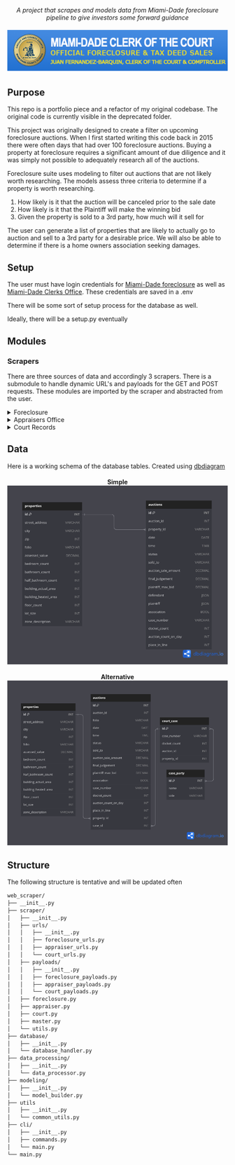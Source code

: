 <p align="center">
    <i align="center">A project that scrapes and models data from Miami-Dade foreclosure pipeline to give investors some forward guidance</i>
</p>
<h4 align="center">
    <img src="./ext/clerk_of_courts_logo.png">
</h4>

## Purpose
This repo is a portfolio piece and a refactor of my original codebase. The original code is currently visible in the deprecated folder. 

This project was originally designed to create a filter on upcoming foreclosure auctions. When I first started writing this code back in 2015 there were often days that had over 100 foreclosure auctions. Buying a property at foreclosure requires a significant amount of due diligence and it was simply not possible to adequately research all of the auctions. 

Foreclosure suite uses modeling to filter out auctions that are not likely worth researching. The models assess three criteria to determine if a property is worth researching.

<ol>
    <li>How likely is it that the auction will be canceled prior to the sale date</li>
    <li>How likely is it that the Plaintiff will make the winning bid</li>
    <li>Given the property is sold to a 3rd party, how much will it sell for</li>
</ol>

The user can generate a list of properties that are likely to actually go to auction and sell to a 3rd party for a desirable price. We will also be able to determine if there is a home owners association seeking damages.


## Setup
The user must have login credentials for <a href="http://realforeclose.miamidade.gov">Miami-Dade foreclosure</a> as well as <a href="https://www2.miamidadeclerk.gov/PremierServices/login.aspx">Miami-Dade Clerks Office</a>. These credentials are saved in a .env

There will be some sort of setup process for the database as well.

Ideally, there will be a setup.py eventually

## Modules
### Scrapers
There are three sources of data and accordingly 3 scrapers. There is a submodule to handle dynamic URL's and payloads for the GET and POST requests. These modules are imported by the scraper and abstracted from the user.

<details>
<summary>Foreclosure</summary>
<br>
This is the scraper module responsible for pulling data from the
<a href='https://www.miamidade.realforeclose.com/'>Miami-Dade foreclosure</a> website. We get access to information about auctions, and some partial data regarding court records and property information from 3 different endpoints

<br>
Foreclosure scraping begins by getting a list of auction id's for a given date.

```python
>>> from foreclosure_suite.scrapers.foreclosure import ForeclosureScraper

>>> foreclosure_scraper = ForeclosureScraper()
>>> auction_id_list = foreclosure_scraper.get_days_aids(auction_date)
>>> auction_id_list
['1253580', '1254736', ..., '1250248', '1255395']
```
The auction id then allows us access to two new endpoints

The first of which returns data about the auction results:
```python
>>> foreclosure_scraper.get_auction_sale_data(auction_id_list[0])
{
    'status': 'Canceled per Order', 
    'time': '', 
    'sale': '', 
    'plaintiff_max_bid': 'A'
}

>>> foreclosure_scraper.get_auction_sale_data(auction_id_list[1])
{
    'status': '3rd Party Bidder', 
    'time': '08/09/2023 09:03 AM ET', 
    'sale': '$321,100.00', 
    'plaintiff_max_bid': '$300,000.00'
}

>>> foreclosure_scraper.get_auction_sale_data(auction_id_list[3])
{
    'status': 'Sold to Plaintiff', 
    'time': '08/09/2023 09:07 AM ET', 
    'sale': '$422,300.00', 
    'plaintiff_max_bid': '$500,000.00'
}
```
The second gives us some data about the legal case and the property itself
```python
>>> foreclosure_scraper.get_auction_property_data(auction_id_list[2])
{
    'case_number_(count)': '2019-007340-CA-01', 
    'count_description': '', 
    'case_type': 'FORECLOSURE', 
    'final_judgment_amount': '$409,803.13', 
    'parcel_id': '30-3122-008-2020', 
    'certificate_number': '', 
    'property_address': '4041 NW 23 CT', 
    'assessed_value': '$115,890.00', 'property_appraiser_legal_description': ' 22 53 41\nGARDEN CITY PB 5-73\nW1/2 OF LOTS 29 & 30 BLK 9\nLOT SIZE 100.860 X 69\nOR 18802-0649 0999 1\nCOC 24567-1736 05 2006 1', 
    'defendant': ['LINARTE, JAIRO J', 'VEGA, LUCILA G', 'MIAMI-DADE C   UCILA', 'Sherman, David Alan'], 
    'plaintiff': ['BANK OF NEW YORK MELLON (THE)', 'Dreilinger, Gregg R']
}

```
</details>
<details>
<summary>Appraisers Office</summary>
<br>
This scraper is responsible for scraping data from the county appraisers office through the county's <a href='https://www.miamidade.gov/Apps/PA/propertysearch/#/'>property search. </a>
The ```foreclosure_scraper.get_auction_property_data``` response gives us a property parcel_id which we can then use to scrape data from the county appraisers office. This endpoint exposes a significant amount of data about the property itself

```python
from foreclosure_suite.scrapers.appraiser import AppraiserScraper

>>> appraiser_scraper = AppraiserScraper(parcel_id)
>>> property_data = appraiser_scraper.get_appraisers_json()

>>> property_data['Assessment'][0]
{
    'AssessedValue': 127479, 
    'BuildingOnlyValue': 125976, 
    'ExtraFeatureValue': 1608, 
    'LandValue': 205290, 
    'Message': None, 
    'TotalValue': 332874, 
    'Year': 2023
}

>>> property_data['Building']['BuildingInfos'][0]['HeatedArea']
1453

>>> property_data['ExtraFeature']['ExtraFeatureInfos'][0]['Description']
'Chain-link Fence 4-5 ft high'

>>> property_data['PropertyInfo']['BathroomCount']
3

>>> property_data.keys()
dict_keys(['Additionals', 'Assessment', 'Benefit', 'Building', 'ClassifiedAgInfo', 'Completed', 'District', 'ExtraFeature', 'GeoParcel', 'Land', 'LegalDescription', 'MailingAddress', 'Message', 'OwnerInfos', 'PropertyInfo', 'RollY
ear1', 'SalesInfos', 'SiteAddress', 'Taxable'])

```
</details>

<details>
<summary>Court Records</summary>
<br>
The ```foreclosure_scraper.get_auction_property_data``` response gives us a case number which we can then use to scrape data from the clerk of courts. The clerk of courts website uses aspx.net and is very slow to scrape. The only datapoint we currently extract is number of items on the docket


```python
from foreclosure_suite.scrapers.courts import CourtScraper

>>> court_scraper = CourtScraper(case_number)
>>> court_scraper.get_docket_count()
212
```
It would be beneficial to eventually scrape each docket entry and search for evidence of upcoming cancellation.
</details>

## Data

Here is a working schema of the database tables. Created using [dbdiagram](https://dbdiagram.io)
<h4 align="center">
    Simple
    <img src="./ext/raw_data_schema.png">
    <br>
    <br>
    Alternative
    <img src = "./ext/expanded_data_schema.png">
</h4>

## Structure
The following structure is tentative and will be updated often

```bash
web_scraper/
├── __init__.py
├── scraper/
│   ├── __init__.py
│   ├── urls/
│   │   ├── __init__.py
│   │   ├── foreclosure_urls.py
│   │   ├── appraiser_urls.py
│   │   └── court_urls.py
│   ├── payloads/
│   │   ├── __init__.py
│   │   ├── foreclosure_payloads.py
│   │   ├── appraiser_payloads.py
│   │   └── court_payloads.py
│   ├── foreclosure.py
│   ├── appraiser.py
│   ├── court.py   
│   ├── master.py 
│   └── utils.py 
├── database/
│   ├── __init__.py
│   └── database_handler.py
├── data_processing/
│   ├── __init__.py
│   └── data_processor.py
├── modeling/
│   ├── __init__.py
│   └── model_builder.py
├── utils
│   ├── __init__.py
│   └── common_utils.py
├── cli/
│   ├── __init__.py
│   ├── commands.py
│   └── main.py
└── main.py
```
